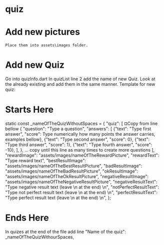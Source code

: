 # quiz

# Add new pictures
    Place them into assets\images folder.

# Add new Quiz
Go into quizInfo.dart
In quizList line 2 add the name of new Quiz. Look at the already existing and add them in the same manner.
Template for new quiz:
# Starts Here
static const _nameOfTheQuizWithoutSpaces = {
    "quiz": [
        ¤Copy from line bellow
      {
        "question": "Type a question",
        "answers": [
          {"text": "Type first answer", "score": Type numerically how many points the answer carries, examples bellow},
          {"text": "Type second answer", "score": 0},
          {"text": "Type third answer", "score": 1},
          {"text": "Type fourth answer", "score": -10},
        ],
      },
      ... copy until this line as many times to create more questions
    ],
    "rewardImage": "assets/images/nameOfTheRewardPicture",
    "rewardText": "Type reward text",
    "bestResultImage": "assets/images/nameOfTheBestResultPicture",
    "badResultImage": "assets/images/nameOfTheBadResultPicture",
    "okResultImage": "assets/images/nameOfTheOkResultPicture",
    "negativeResultImage": "assets/images/nameOfTheNegativeResultPicture",
    "negativeResultText": "Type negative result text (leave \n at the end) \n",
    "notPerfectResultText": "Type not perfect result text (leave \n at the end) \n",
    "perfectResultText": "Type perfect result text (leave \n at the end) \n",
  };
# Ends Here
In quizes at the end of the file add line
"Name of the quiz": _nameOfTheQuizWithourSpaces,